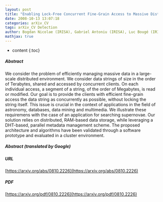 ```yaml
---
layout: post
title: "Enabling Lock-Free Concurrent Fine-Grain Access to Massive Distributed Data: Application to Supernovae Detection"
date: 2008-10-13 13:07:18
categories: arXiv_CV
tags: arXiv_CV Detection
author: Bogdan Nicolae (IRISA), Gabriel Antoniu (IRISA), Luc Bougé (IRISA)
mathjax: true
---
```


* content
{:toc}

##### Abstract
We consider the problem of efficiently managing massive data in a large-scale distributed environment. We consider data strings of size in the order of Terabytes, shared and accessed by concurrent clients. On each individual access, a segment of a string, of the order of Megabytes, is read or modified. Our goal is to provide the clients with efficient fine-grain access the data string as concurrently as possible, without locking the string itself. This issue is crucial in the context of applications in the field of astronomy, databases, data mining and multimedia. We illustrate these requiremens with the case of an application for searching supernovae. Our solution relies on distributed, RAM-based data storage, while leveraging a DHT-based, parallel metadata management scheme. The proposed architecture and algorithms have been validated through a software prototype and evaluated in a cluster environment.

##### Abstract (translated by Google)


##### URL
[https://arxiv.org/abs/0810.2226](https://arxiv.org/abs/0810.2226)

##### PDF
[https://arxiv.org/pdf/0810.2226](https://arxiv.org/pdf/0810.2226)

